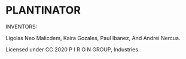 # PLANTINATOR
                
INVENTORS:

Ligolas Neo Malicdem, Kaira Gozales, Paul Ibanez, And Andrei Nercua.

Licensed under CC 2020 P I R O N GROUP, Industries.
